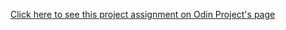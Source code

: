 <a href='https://www.theodinproject.com/lessons/foundations-landing-page'>Click here to see this project assignment on Odin Project's page</a>
